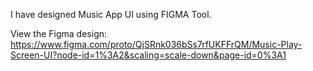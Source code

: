 I have designed Music App UI using FIGMA Tool.

View the Figma design:
https://www.figma.com/proto/QjSRnk036bSs7rfUKFFrQM/Music-Play-Screen-UI?node-id=1%3A2&scaling=scale-down&page-id=0%3A1
